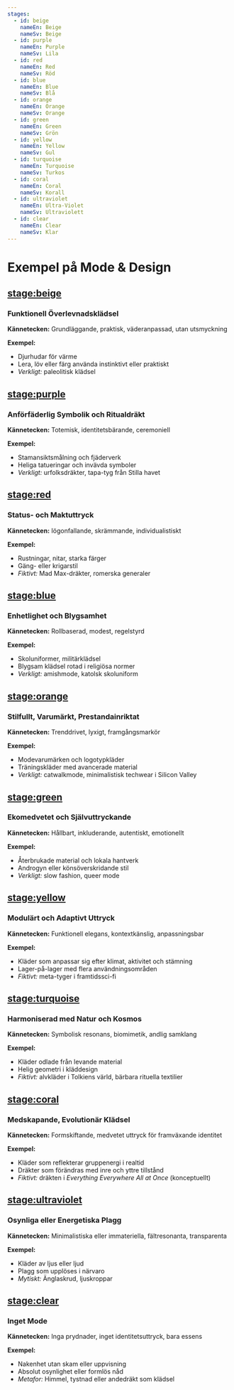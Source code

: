 ```yaml
---
stages:
  - id: beige
    nameEn: Beige
    nameSv: Beige
  - id: purple
    nameEn: Purple
    nameSv: Lila
  - id: red
    nameEn: Red
    nameSv: Röd
  - id: blue
    nameEn: Blue
    nameSv: Blå
  - id: orange
    nameEn: Orange
    nameSv: Orange
  - id: green
    nameEn: Green
    nameSv: Grön
  - id: yellow
    nameEn: Yellow
    nameSv: Gul
  - id: turquoise
    nameEn: Turquoise
    nameSv: Turkos
  - id: coral
    nameEn: Coral
    nameSv: Korall
  - id: ultraviolet
    nameEn: Ultra-Violet
    nameSv: Ultraviolett
  - id: clear
    nameEn: Clear
    nameSv: Klar
---
```


# Exempel på Mode & Design

## <stage:beige>

### Funktionell Överlevnadsklädsel

**Kännetecken:** Grundläggande, praktisk, väderanpassad, utan utsmyckning

**Exempel:**
- Djurhudar för värme
- Lera, löv eller färg använda instinktivt eller praktiskt
- *Verkligt:* paleolitisk klädsel

## <stage:purple>

### Anförfäderlig Symbolik och Ritualdräkt

**Kännetecken:** Totemisk, identitetsbärande, ceremoniell

**Exempel:**
- Stamansiktsmålning och fjäderverk
- Heliga tatueringar och invävda symboler
- *Verkligt:* urfolksdräkter, tapa-tyg från Stilla havet

## <stage:red>

### Status- och Maktuttryck

**Kännetecken:** Iögonfallande, skrämmande, individualistiskt

**Exempel:**
- Rustningar, nitar, starka färger
- Gäng- eller krigarstil
- *Fiktivt:* Mad Max-dräkter, romerska generaler

## <stage:blue>

### Enhetlighet och Blygsamhet

**Kännetecken:** Rollbaserad, modest, regelstyrd

**Exempel:**
- Skoluniformer, militärklädsel
- Blygsam klädsel rotad i religiösa normer
- *Verkligt:* amishmode, katolsk skoluniform

## <stage:orange>

### Stilfullt, Varumärkt, Prestandainriktat

**Kännetecken:** Trenddrivet, lyxigt, framgångsmarkör

**Exempel:**
- Modevarumärken och logotypkläder
- Träningskläder med avancerade material
- *Verkligt:* catwalkmode, minimalistisk techwear i Silicon Valley

## <stage:green>

### Ekomedvetet och Självuttryckande

**Kännetecken:** Hållbart, inkluderande, autentiskt, emotionellt

**Exempel:**
- Återbrukade material och lokala hantverk
- Androgyn eller könsöverskridande stil
- *Verkligt:* slow fashion, queer mode

## <stage:yellow>

### Modulärt och Adaptivt Uttryck

**Kännetecken:** Funktionell elegans, kontextkänslig, anpassningsbar

**Exempel:**
- Kläder som anpassar sig efter klimat, aktivitet och stämning
- Lager-på-lager med flera användningsområden
- *Fiktivt:* meta-tyger i framtidssci-fi

## <stage:turquoise>

### Harmoniserad med Natur och Kosmos

**Kännetecken:** Symbolisk resonans, biomimetik, andlig samklang

**Exempel:**
- Kläder odlade från levande material
- Helig geometri i kläddesign
- *Fiktivt:* alvkläder i Tolkiens värld, bärbara rituella textilier

## <stage:coral>

### Medskapande, Evolutionär Klädsel

**Kännetecken:** Formskiftande, medvetet uttryck för framväxande identitet

**Exempel:**
- Kläder som reflekterar gruppenergi i realtid
- Dräkter som förändras med inre och yttre tillstånd
- *Fiktivt:* dräkten i *Everything Everywhere All at Once* (konceptuellt)

## <stage:ultraviolet>

### Osynliga eller Energetiska Plagg

**Kännetecken:** Minimalistiska eller immateriella, fältresonanta, transparenta

**Exempel:**
- Kläder av ljus eller ljud
- Plagg som upplöses i närvaro
- *Mytiskt:* Änglaskrud, ljuskroppar

## <stage:clear>

### Inget Mode

**Kännetecken:** Inga prydnader, inget identitetsuttryck, bara essens

**Exempel:**
- Nakenhet utan skam eller uppvisning
- Absolut osynlighet eller formlös nåd
- *Metafor:* Himmel, tystnad eller andedräkt som klädsel
